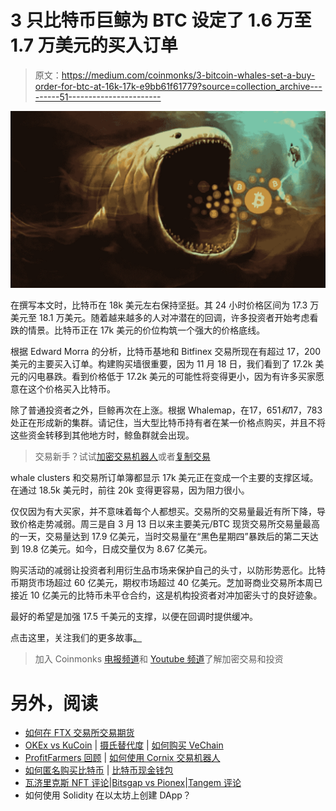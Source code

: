 # 3 只比特币巨鲸为 BTC 设定了 1.6 万至 1.7 万美元的买入订单

> 原文：<https://medium.com/coinmonks/3-bitcoin-whales-set-a-buy-order-for-btc-at-16k-17k-e9bb61f61779?source=collection_archive---------51----------------------->

![](img/c443f442fb88dc7a578cac576cb2bbab.png)

在撰写本文时，比特币在 18k 美元左右保持坚挺。其 24 小时价格区间为 17.3 万美元至 18.1 万美元。随着越来越多的人对冲潜在的回调，许多投资者开始考虑看跌的情景。比特币正在 17k 美元的价位构筑一个强大的价格底线。

根据 Edward Morra 的分析，比特币基地和 Bitfinex 交易所现在有超过 17，200 美元的主要买入订单。构建购买墙很重要，因为 11 月 18 日，我们看到了 17.2k 美元的闪电暴跌。看到价格低于 17.2k 美元的可能性将变得更小，因为有许多买家愿意在这个价格买入比特币。

除了普通投资者之外，巨鲸再次在上涨。根据 Whalemap，在$17，651 和$17，783 处正在形成新的集群。请记住，当大型比特币持有者在某一价格点购买，并且不将这些资金转移到其他地方时，鲸鱼群就会出现。

> 交易新手？试试[加密交易机器人](/coinmonks/crypto-trading-bot-c2ffce8acb2a)或者[复制交易](/coinmonks/top-10-crypto-copy-trading-platforms-for-beginners-d0c37c7d698c)

whale clusters 和交易所订单簿都显示 17k 美元正在变成一个主要的支撑区域。在通过 18.5k 美元时，前往 20k 变得更容易，因为阻力很小。

仅仅因为有大买家，并不意味着每个人都想买。交易所的交易量最近有所下降，导致价格走势减弱。周三是自 3 月 13 日以来主要美元/BTC 现货交易所交易量最高的一天，交易量达到 17.9 亿美元，当时交易量在“黑色星期四”暴跌后的第二天达到 19.8 亿美元。如今，日成交量仅为 8.67 亿美元。

购买活动的减弱让投资者利用衍生品市场来保护自己的头寸，以防形势恶化。比特币期货市场超过 60 亿美元，期权市场超过 40 亿美元。芝加哥商业交易所本周已接近 10 亿美元的比特币未平仓合约，这是机构投资者对冲加密头寸的良好迹象。

最好的希望是加强 17.5 千美元的支撑，以便在回调时提供缓冲。

点击这里，关注我们的更多故事[。](http://t.me/etellworld)

> 加入 Coinmonks [电报频道](https://t.me/coincodecap)和 [Youtube 频道](https://www.youtube.com/c/coinmonks/videos)了解加密交易和投资

# 另外，阅读

*   [如何在 FTX 交易所交易期货](https://coincodecap.com/ftx-futures-trading)
*   [OKEx vs KuCoin](https://coincodecap.com/okex-kucoin) | [摄氏替代度](https://coincodecap.com/celsius-alternatives) | [如何购买 VeChain](https://coincodecap.com/buy-vechain)
*   [ProfitFarmers 回顾](https://coincodecap.com/profitfarmers-review) | [如何使用 Cornix 交易机器人](https://coincodecap.com/cornix-trading-bot)
*   [如何匿名购买比特币](https://coincodecap.com/buy-bitcoin-anonymously) | [比特币现金钱包](https://coincodecap.com/bitcoin-cash-wallets)
*   [瓦济里克斯 NFT 评论](https://coincodecap.com/wazirx-nft-review)|[Bitsgap vs Pionex](https://coincodecap.com/bitsgap-vs-pionex)|[Tangem 评论](https://coincodecap.com/tangem-wallet-review)
*   如何使用 Solidity 在以太坊上创建 DApp？